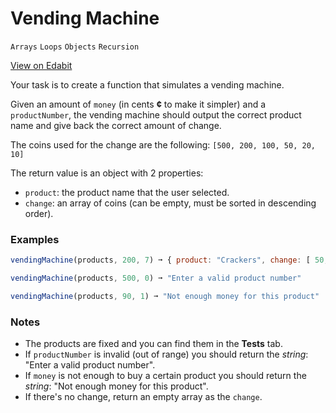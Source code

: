 # Vending Machine

`Arrays` `Loops` `Objects` `Recursion`

[View on Edabit](https://edabit.com/challenge/PYXbvQh9W3c9i72xx)

Your task is to create a function that simulates a vending machine.

Given an amount of `money` (in cents **¢** to make it simpler) and a `productNumber`, the vending machine should output the correct product name and give back the correct amount of change.

The coins used for the change are the following: `[500, 200, 100, 50, 20, 10]`

The return value is an object with 2 properties:

- `product`: the product name that the user selected.
- `change`: an array of coins (can be empty, must be sorted in descending order).

### Examples

```js
vendingMachine(products, 200, 7) ➞ { product: "Crackers", change: [ 50, 20, 10 ] }

vendingMachine(products, 500, 0) ➞ "Enter a valid product number"

vendingMachine(products, 90, 1) ➞ "Not enough money for this product"
```

### Notes

- The products are fixed and you can find them in the **Tests** tab.
- If `productNumber` is invalid (out of range) you should return the _string_: "Enter a valid product number".
- If `money` is not enough to buy a certain product you should return the _string_: "Not enough money for this product".
- If there's no change, return an empty array as the `change`.
